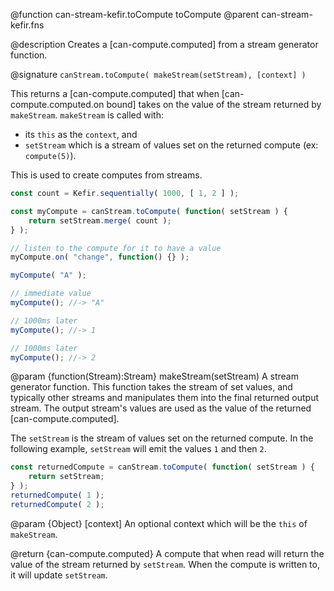 @function can-stream-kefir.toCompute toCompute
@parent can-stream-kefir.fns

@description Creates a [can-compute.computed] from a stream generator function.

@signature `canStream.toCompute( makeStream(setStream), [context] )`

This returns a [can-compute.computed] that when [can-compute.computed.on bound]
takes on the value of the stream returned by `makeStream`.  `makeStream`
is called with:

 - its `this` as the `context`, and
 - `setStream` which is a stream of values set on the returned compute (ex: `compute(5)`).

This is used to create computes from streams.  

```js
const count = Kefir.sequentially( 1000, [ 1, 2 ] );

const myCompute = canStream.toCompute( function( setStream ) {
	return setStream.merge( count );
} );

// listen to the compute for it to have a value
myCompute.on( "change", function() {} );

myCompute( "A" );

// immediate value
myCompute(); //-> "A"

// 1000ms later
myCompute(); //-> 1

// 1000ms later
myCompute(); //-> 2
```

@param {function(Stream):Stream} makeStream(setStream) A stream generator
function.  This function takes the stream of set values, and typically other streams and manipulates them into the final returned output stream.  The output stream's values are used as the value of the returned [can-compute.computed].

The `setStream` is the stream of values set on the returned compute. In the following example, `setStream` will emit the values `1` and then `2`.

```js
const returnedCompute = canStream.toCompute( function( setStream ) {
	return setStream;
} );
returnedCompute( 1 );
returnedCompute( 2 );
```

@param {Object} [context] An optional context which will be the `this` of `makeStream`.

@return {can-compute.computed} A compute that when read will return the value of the stream returned by `setStream`.  When the compute is written to, it will update `setStream`.
